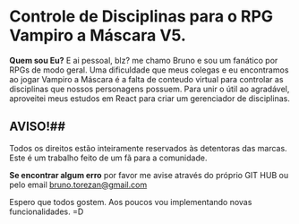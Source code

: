 # Controle de Disciplinas para o RPG Vampiro a Máscara V5.

**Quem sou Eu?**
E ai pessoal, blz?
me chamo Bruno e sou um fanático por RPGs de modo geral. 
Uma dificuldade que meus colegas e eu encontramos ao jogar Vampiro a Máscara é a falta de conteudo virtual para controlar as disciplinas que nossos personagens possuem.
Para unir o útil ao agradável, aproveitei meus estudos em React para criar um gerenciador de disciplinas.

## AVISO!##
Todos os direitos estão inteiramente reservados às detentoras das marcas. Este é um trabalho feito de um fã para a comunidade. 

**Se encontrar algum erro** por favor me avise através do próprio GIT HUB ou pelo email bruno.torezan@gmail.com

Espero que todos gostem. Aos poucos vou implementando novas funcionalidades. =D